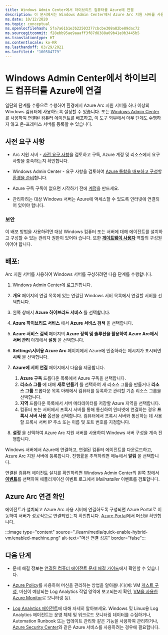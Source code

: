```yaml
---
title: Windows Admin Center에서 하이브리드 컴퓨터를 Azure에 연결
description: 이 문서에서는 Windows Admin Center에서 Azure Arc 지원 서버를 사용하여 에이전트를 설치하고 컴퓨터를 Azure에 연결하는 방법을 설명합니다.
ms.date: 10/12/2020
ms.topic: conceptual
ms.openlocfilehash: 5fa7a61b1e3b22503377cbcbe308a82be89dac72
ms.sourcegitcommit: f28ebb95ae9aaaff3f87d8388a09b41e0b3445b5
ms.translationtype: HT
ms.contentlocale: ko-KR
ms.lasthandoff: 03/29/2021
ms.locfileid: "100584779"
---
```

# <a name="connect-hybrid-machines-to-azure-from-windows-admin-center"></a>Windows Admin Center에서 하이브리드 컴퓨터를 Azure에 연결

일단의 단계를 수동으로 수행하여 환경에서 Azure Arc 지원 서버를 하나 이상의 Windows 컴퓨터에 사용하도록 설정할 수 있습니다. 또는 [Windows Admin Center](/windows-server/manage/windows-admin-center/understand/what-is)를 사용하여 연결된 컴퓨터 에이전트를 배포하고, 이 도구 외부에서 아무 단계도 수행하지 않고 온-프레미스 서버를 등록할 수 있습니다.

## <a name="prerequisites"></a>사전 요구 사항

* Arc 지원 서버 - [사전 요구 사항](agent-overview.md#prerequisites)을 검토하고 구독, Azure 계정 및 리소스에서 요구 사항을 충족하는지 확인합니다.

* Windows Admin Center - 요구 사항을 검토하여 [Azure 통합을 배포하고 구성](/windows-server/manage/windows-admin-center/azure/azure-integration)할 [환경을 준비](/windows-server/manage/windows-admin-center/deploy/prepare-environment)합니다.

* Azure 구독 구독이 없으면 시작하기 전에 [계정](https://azure.microsoft.com/free/?WT.mc_id=A261C142F)을 만드세요.

* 관리하려는 대상 Windows 서버는 Azure에 액세스할 수 있도록 인터넷에 연결되어 있어야 합니다.

### <a name="security"></a>보안

이 배포 방법을 사용하려면 대상 Windows 컴퓨터 또는 서버에 대해 에이전트를 설치하고 구성할 수 있는 관리자 권한이 있어야 습니다. 또한 [**게이트웨이 사용자**](/windows-server/manage/windows-admin-center/plan/user-access-options#gateway-access-roles) 역할의 구성원이어야 합니다.

## <a name="deploy"></a>배포:

Arc 지원 서버를 사용하여 Windows 서버를 구성하려면 다음 단계를 수행합니다.

1. Windows Admin Center에 로그인합니다.

1. **개요** 페이지의 연결 목록에 있는 연결된 Windows 서버 목록에서 연결할 서버를 선택합니다.

1. 왼쪽 창에서 **Azure 하이브리드 서비스** 를 선택합니다.

1. **Azure 하이브리드 서비스** 에서 **Azure 서비스 검색** 을 선택합니다.

1. **Azure 서비스 검색** 페이지의 **Azure 정책 및 솔루션을 활용하여 Azure Arc에서 서버 관리** 아래에서 **설정** 을 선택합니다.

1. **Settings\서버용 Azure Arc** 페이지에서 Azure에 인증하라는 메시지가 표시되면 **시작** 을 선택합니다.

1. **Azure에 서버 연결** 페이지에서 다음을 제공합니다.

    1. **Azure 구독** 드롭다운 목록에서 Azure 구독을 선택합니다.
    1. **리소스 그룹** 에 대해 **새로 만들기** 를 선택하여 새 리소스 그룹을 만들거나 **리소스 그룹** 드롭다운 목록 아래에서 컴퓨터를 등록하고 관리할 기존 리소스 그룹을 선택합니다.
    1. **지역** 드롭다운 목록에서 서버 메타데이터를 저장할 Azure 지역을 선택합니다.
    1. 컴퓨터 또는 서버에서 프록시 서버를 통해 통신하여 인터넷에 연결하는 경우 **프록시 서버 사용** 옵션을 선택합니다. 컴퓨터에서 프록시 서버와 통신하는 데 사용할 프록시 서버 IP 주소 또는 이름 및 포트 번호를 지정합니다.

1. **설정** 을 선택하여 Azure Arc 지원 서버를 사용하여 Windows 서버 구성을 계속 진행합니다.

Windows 서버에서 Azure에 연결하고, 연결된 컴퓨터 에이전트를 다운로드하고, Azure Arc 지원 서버에 등록합니다. 진행률을 추적하려면 메뉴에서 **알림** 을 선택합니다.

연결된 컴퓨터 에이전트 설치를 확인하려면 Windows Admin Center의 왼쪽 창에서 [**이벤트**](/windows-server/manage/windows-admin-center/use/manage-servers#events)를 선택하여 애플리케이션 이벤트 로그에서 *MsiInstaller* 이벤트를 검토합니다.

## <a name="verify-the-connection-with-azure-arc"></a>Azure Arc 연결 확인

에이전트가 설치되고 Azure Arc 사용 서버에 연결하도록 구성되면 Azure Portal로 이동하여 서버가 성공적으로 연결되었는지 확인합니다. [Azure Portal](https://portal.azure.com)에서 머신을 확인합니다.

:::image type="content" source="./learn/media/quick-enable-hybrid-vm/enabled-machine.png" alt-text="머신 연결 성공" border="false":::

## <a name="next-steps"></a>다음 단계

* 문제 해결 정보는 [연결된 컴퓨터 에이전트 문제 해결 가이드](troubleshoot-agent-onboard.md)에서 확인할 수 있습니다.

* [Azure Policy](../../governance/policy/overview.md)를 사용하여 머신을 관리하는 방법을 알아봅니다(예: VM [게스트 구성](../../governance/policy/concepts/guest-configuration.md), 머신이 예상되는 Log Analytics 작업 영역에 보고되는지 확인, [VM을 사용한 Azure Monitor](../../azure-monitor/vm/vminsights-enable-policy.md)로 모니터링 등).

* [Log Analytics 에이전트](../../azure-monitor/agents/log-analytics-agent.md)에 대해 자세히 알아보세요. Windows 및 Linux용 Log Analytics 에이전트는 운영 체제 및 워크로드 모니터링 데이터를 수집하거나, Automation Runbook 또는 업데이트 관리와 같은 기능을 사용하여 관리하거나, [Azure Security Center](../../security-center/security-center-introduction.md)와 같은 Azure 서비스를 사용하려는 경우에 필요합니다.